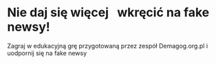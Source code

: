 # Nie daj się więcej &nbsp; wkręcić na fake newsy!

Zagraj w edukacyjną grę przygotowaną przez zespół Demagog.org.pl i uodpornij się na fake newsy
